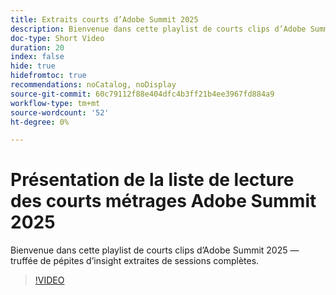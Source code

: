 ```yaml
---
title: Extraits courts d’Adobe Summit 2025
description: Bienvenue dans cette playlist de courts clips d’Adobe Summit 2025 — truffée de pépites d’insight extraites de sessions complètes.
doc-type: Short Video
duration: 20
index: false
hide: true
hidefromtoc: true
recommendations: noCatalog, noDisplay
source-git-commit: 60c79112f88e404dfc4b3ff21b4ee3967fd884a9
workflow-type: tm+mt
source-wordcount: '52'
ht-degree: 0%

---
```


# Présentation de la liste de lecture des courts métrages Adobe Summit 2025

Bienvenue dans cette playlist de courts clips d’Adobe Summit 2025 — truffée de pépites d’insight extraites de sessions complètes.

>[!VIDEO](https://video.tv.adobe.com/v/3458419/?enablevpops=true)
